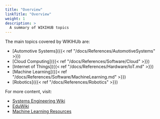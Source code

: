 ```yaml
---
title: "Overview"
linkTitle: "Overview"
weight: 1
description: >
  A summary of WIKIHUB topics
---
```


The main topics covered by WIKIHUb are:

* [Automotive Systems]({{< ref "/docs/References/AutomotiveSystems" >}})
* [Cloud Computing]({{< ref "/docs/References/Software/Cloud" >}})
* [Internet of Things]({{< ref "/docs/References/Hardware/IoT.md" >}})
* [Machine Learning]({{< ref "/docs/References/Software/MachineLearning.md" >}})
* [Robotics]({{< ref "/docs/References/Robotics" >}})

For more content, visit:

* [Systems Engineering Wiki](https://github.com/Mechatronics3D/SystemsEngineering)
* [EduWiki](https://github.com/wikihub/eduwiki)
* [Machine Learning Resources](http://machinelearning.mechatronics3d.com/pages/references/)
